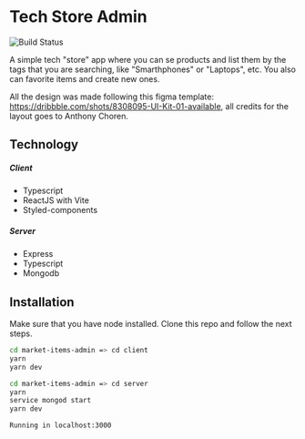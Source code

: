 # Tech Store Admin

![Build Status](https://img.shields.io/github/last-commit/WilliamKSIlva/tech-store-admin)

A simple tech "store" app where you can se products and list them by the tags that you are searching, 
like "Smarthphones" or "Laptops", etc. You also can favorite items and create new ones.

All the design was made following this figma template: https://dribbble.com/shots/8308095-UI-Kit-01-available, all credits for the layout goes to Anthony Choren.

## Technology
##### Client
- Typescript
- ReactJS with Vite
- Styled-components

##### Server
- Express
- Typescript
- Mongodb
## Installation

Make sure that you have node installed. Clone this repo and follow
the next steps.

```sh
cd market-items-admin => cd client
yarn
yarn dev

cd market-items-admin => cd server
yarn
service mongod start
yarn dev

Running in localhost:3000
```

